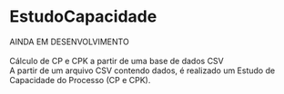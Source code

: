 # EstudoCapacidade
AINDA EM DESENVOLVIMENTO
<br><br>Cálculo de CP e CPK a partir de uma base de dados CSV
<br>A partir de um arquivo CSV contendo dados, é realizado um Estudo de Capacidade do Processo (CP e CPK).
